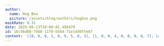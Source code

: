 ```yaml
---
author:
  name: Hog Boo
  picture: /assets/blog/authors/hogboo.png
maskRate: 0.31
date: 2025-08-13T20:00:01.496479
id: 18c56d88-7880-11f0-b564-71e1480f5e87
content: '[[8, 6, 0, 1, 0, 9, 5, 0, 3], [1, 0, 0, 4, 0, 0, 0, 8, 7], [4, 5, 2, 8, 0, 0, 9, 6, 0], [5, 7, 0, 3, 8, 1, 6, 0, 2], [9, 0, 0, 5, 7, 2, 3, 1, 4], [3, 2, 1, 9, 6, 0, 7, 5, 8], [6, 4, 0, 2, 0, 3, 0, 7, 5], [7, 0, 5, 6, 1, 8, 4, 2, 0], [0, 1, 9, 0, 0, 5, 8, 3, 0]]'
---
```

